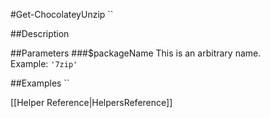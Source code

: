 #Get-ChocolateyUnzip
``  
  
##Description
  
  
##Parameters
###$packageName
This is an arbitrary name.  
Example: `'7zip'`  
  

##Examples
``  
  
[[Helper Reference|HelpersReference]]  